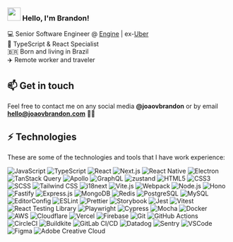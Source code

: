 ### <img src="https://media.giphy.com/media/hvRJCLFzcasrR4ia7z/giphy.gif" width="30"> Hello, I'm Brandon!

:computer: Senior Software Engineer @ [Engine](https://engine.com) | ex-[Uber](https://www.uber.com)<br>
:star2: TypeScript & React Specialist<br>
:brazil: Born and living in Brazil<br>
:airplane: Remote worker and traveler

## :mailbox: Get in touch

Feel free to contact me on any social media **@joaovbrandon** or by email **hello@joaovbrandon.com** ✌🏻

## :zap: Technologies

These are some of the technologies and tools that I have work experience:

![JavaScript](https://img.shields.io/badge/JavaScript-323330?&style=flat-square&logo=javascript&logoColor=F7DF1E)
![TypeScript](https://img.shields.io/badge/TypeScript-3178C6?&style=flat-square&logo=typescript&logoColor=FFF)
![React](https://img.shields.io/badge/React-20232A?&style=flat-square&logo=react&logoColor=61DAFB)
![Next.js](https://img.shields.io/badge/Next.js-000?&style=flat-square&logo=next.js)
![React Native](https://img.shields.io/badge/React_Native-20232A?&style=flat-square&logo=react&logoColor=61DAFB)
![Electron](https://img.shields.io/badge/Electron-47848F?&style=flat-square&logo=electron&logoColor=FFF)
![TanStack Query](https://img.shields.io/badge/TanStack_Query-FF4154?&style=flat-square&logo=react-query&logoColor=FFF)
![Apollo](https://img.shields.io/badge/Apollo-311C87?&style=flat-square&logo=apollographql&logoColor=FFF)
![GraphQL](https://img.shields.io/badge/GraphQL-171E26?&style=flat-square&logo=graphql&logoColor=F6009B)
![zustand](https://img.shields.io/badge/%F0%9F%90%BB%20Zustand-39312A?&style=flat-square)
![HTML5](https://img.shields.io/badge/HTML5-E34F26?&style=flat-square&logo=html5&logoColor=FFF)
![CSS3](https://img.shields.io/badge/CSS3-1572B6?&style=flat-square&logo=css3)
![SCSS](https://img.shields.io/badge/SCSS-CC6699?&style=flat-square&logo=sass&logoColor=FFF)
![Tailwind CSS](https://img.shields.io/badge/Tailwind_CSS-06B6D4?style=flat-square&logo=tailwind-css&logoColor=FFF)
![i18next](https://img.shields.io/badge/i18next-26A69A?style=flat-square&logo=i18next&logoColor=FFF)
![Vite.js](https://img.shields.io/badge/Vite.js-646CFF?&style=flat-square&logo=vite&logoColor=FFF)
![Webpack](https://img.shields.io/badge/Webpack-8DD6F9?&style=flat-square&logo=webpack&logoColor=000)
![Node.js](https://img.shields.io/badge/Node.js-339933?&style=flat-square&logo=node.js&logoColor=FFF)
![Hono](https://img.shields.io/badge/Hono-E36002?&style=flat-square&logo=hono&logoColor=FFF)
![Fastify](https://img.shields.io/badge/Fastify-000000?&style=flat-square&logo=fastify&logoColor=FFF)
![Express.js](https://img.shields.io/badge/Express.js-000000?&style=flat-square&logo=express)
![MongoDB](https://img.shields.io/badge/MongoDB-47A248?&style=flat-square&logo=mongodb&logoColor=FFF)
![Redis](https://img.shields.io/badge/Redis-DC382D?&style=flat-square&logo=redis&logoColor=FFF)
![PostgreSQL](https://img.shields.io/badge/PostgreSQL-4169E1?&style=flat-square&logo=postgresql&logoColor=FFF)
![MySQL](https://img.shields.io/badge/MySQL-4479A1?&style=flat-square&logo=mysql&logoColor=FFF)
![EditorConfig](https://img.shields.io/badge/EditorConfig-FEFEFE?&style=flat-square&logo=editorconfig&logoColor=000)
![ESLint](https://img.shields.io/badge/ESLint-4B32C3?&style=flat-square&logo=eslint)
![Prettier](https://img.shields.io/badge/Prettier-F7B93E?&style=flat-square&logo=prettier&logoColor=000)
![Storybook](https://img.shields.io/badge/Storybook-FF4785?&style=flat-square&logo=storybook&logoColor=FFF)
![Jest](https://img.shields.io/badge/Jest-C21325?&style=flat-square&logo=jest)
![Vitest](https://img.shields.io/badge/Vitest-1B1B1F?&style=flat-square&logo=vitest)
![React Testing Library](https://img.shields.io/badge/React_Testing_Library-E33332?&style=flat-square&logo=testing-library&logoColor=FFF)
![Playwright](https://img.shields.io/badge/Playwright-242526?style=flat-square&logo=playwright)
![Cypress](https://img.shields.io/badge/Cypress-17202C?style=flat-square&logo=cypress)
![Mocha](https://img.shields.io/badge/Mocha-8D6748?&style=flat-square&logo=mocha&logoColor=FFF)
![Docker](https://img.shields.io/badge/Docker-2496ED?&style=flat-square&logo=docker&logoColor=FFF)
![AWS](https://img.shields.io/badge/AWS-232F3E?&style=flat-square&logo=amazonwebservices)
![Cloudflare](https://img.shields.io/badge/Cloudflare-F38020?&style=flat-square&logo=cloudflare&logoColor=FFF)
![Vercel](https://img.shields.io/badge/Vercel-000?&style=flat-square&logo=vercel&logoColor=FFF)
![Firebase](https://img.shields.io/badge/Firebase-039BE5?&style=flat-square&logo=firebase)
![Git](https://img.shields.io/badge/Git-F05032?&style=flat-square&logo=git&logoColor=FFF)
![GitHub Actions](https://img.shields.io/badge/GitHub_Actions-2088FF?&style=flat-square&logo=github-actions&logoColor=FFF)
![CircleCI](https://img.shields.io/badge/CircleCI-000?&style=flat-square&logo=circleci)
![Buildkite](https://img.shields.io/badge/Buildkite-FFF?&style=flat-square&logo=buildkite)
![GitLab CI/CD](https://img.shields.io/badge/GitLab_CI%2FCD-181717?&style=flat-square&logo=gitlab)
![Datadog](https://img.shields.io/badge/Datadog-632CA6?&style=flat-square&logo=datadog)
![Sentry](https://img.shields.io/badge/Sentry-362D59?&style=flat-square&logo=sentry)
![VSCode](https://img.shields.io/badge/VSCode-007ACC?style=flat-square&logo=visual-studio-code)
![Figma](https://img.shields.io/badge/Figma-F24E1E?&style=flat-square&logo=figma&logoColor=FFF)
![Adobe Creative Cloud](https://img.shields.io/badge/Adobe_Creative_Cloud-DA1F26?&style=flat-square&logo=adobe-creative-cloud)
